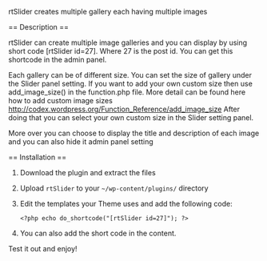 rtSlider creates multiple gallery each having multiple images

== Description ==

rtSlider can create multiple image galleries and you can display by using short code [rtSlider id=27]. Where 27 is the post id. You can get this shortcode in the admin panel.

Each gallery can be of different size. You can set the size of gallery under the Slider panel setting. If you want to add your own custom size then use add_image_size() in the function.php file. More detail can be found here how to add custom image sizes http://codex.wordpress.org/Function_Reference/add_image_size
After doing that you can select your own custom size in the Slider setting panel.

More over you can choose to display the title and description of each image and you can also hide it admin panel setting


== Installation ==

1. Download the plugin and extract the files
2. Upload `rtSlider` to your `~/wp-content/plugins/` directory
3. Edit the templates your Theme uses and add the following code:
    
	`<?php
		echo do_shortcode("[rtSlider id=27]");
	?>`
	
4. You can also add the short code in the content.

Test it out and enjoy!

